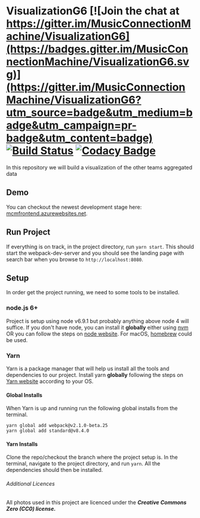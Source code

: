# VisualizationG6 [![Join the chat at https://gitter.im/MusicConnectionMachine/VisualizationG6](https://badges.gitter.im/MusicConnectionMachine/VisualizationG6.svg)](https://gitter.im/MusicConnectionMachine/VisualizationG6?utm_source=badge&utm_medium=badge&utm_campaign=pr-badge&utm_content=badge) [![Build Status](https://travis-ci.org/MusicConnectionMachine/VisualizationG6.svg?branch=develop)](https://travis-ci.org/MusicConnectionMachine/VisualizationG6) [![Codacy Badge](https://api.codacy.com/project/badge/Grade/cca95211df7c4b7aa9e2c877dec35c7b)](https://www.codacy.com/app/kordianbruck/VisualizationG6?utm_source=github.com&amp;utm_medium=referral&amp;utm_content=MusicConnectionMachine/VisualizationG6&amp;utm_campaign=Badge_Grade)


In this repository we will build a visualization of the other teams aggregated data

## Demo

You can checkout the newest development stage here: [mcmfrontend.azurewebsites.net](http://mcmfrontend.azurewebsites.net).

## Run Project

If everything is on track, in the project directory, run `yarn start`. This should start the webpack-dev-server and you should see the landing page with search bar when you browse to `http://localhost:8080`.

## Setup

In order get the project running, we need to some tools to be installed.

### node.js 6+

Project is setup using node v6.9.1 but probably anything above node 4 will suffice. If you don't have node, you can install it **globally** either using [nvm](https://github.com/creationix/nvm) OR you can follow the steps on [node website](https://nodejs.org/en/). For macOS, [homebrew](https://brew.sh/) could be used.

### Yarn

Yarn is a package manager that will help us install all the tools and dependencies to our project. Install yarn **globally** following the steps on [Yarn website](https://yarnpkg.com/en/) according to your OS.

#### Global Installs

When Yarn is up and running run the following global installs from the terminal.

```
yarn global add webpack@v2.1.0-beta.25
yarn global add standard@v8.4.0
```

#### Yarn Installs

Clone the repo/checkout the branch where the project setup is. In the terminal, navigate to the project directory, and run `yarn`. All the dependencies should then be installed.

###### Additional Licences

All photos used in this project are licenced under the **_Creative Commons Zero (CC0) license._**
